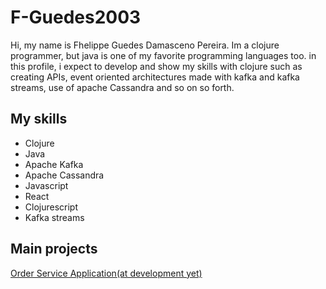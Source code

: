 # F-Guedes2003

Hi, my name is Fhelippe Guedes Damasceno Pereira. Im a clojure programmer, but java is one of my favorite programming languages too. in this profile, i expect to develop and show my skills with clojure such as creating APIs, event oriented architectures made with kafka and kafka streams, use of apache Cassandra and so on so forth.

## My skills

- Clojure
- Java
- Apache Kafka
- Apache Cassandra
- Javascript
- React
- Clojurescript
- Kafka streams

## Main projects

[Order Service Application(at development yet)](https://github.com/F-Guedes2003/service-order-system)
